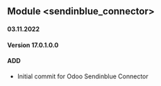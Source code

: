 ## Module <sendinblue_connector>

#### 03.11.2022
#### Version 17.0.1.0.0
#### ADD
- Initial commit for Odoo Sendinblue Connector
